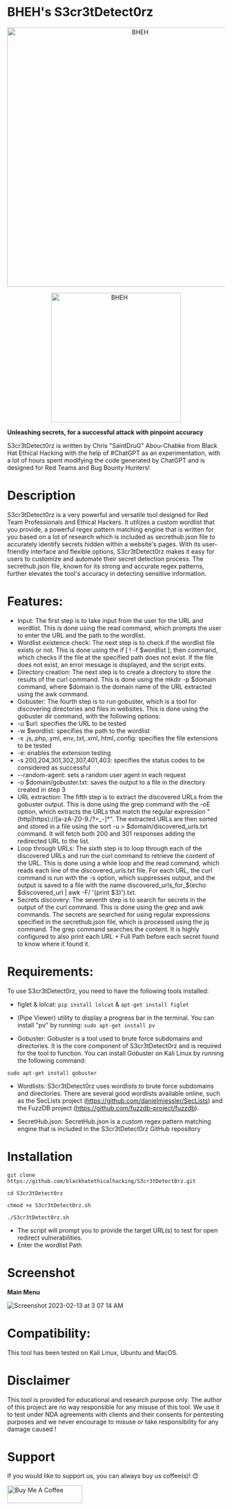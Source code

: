 # BHEH's S3cr3tDetect0rz

<p align="center">
<a href="https://www.blackhatethicalhacking.com"><img src="https://pbs.twimg.com/profile_banners/770898848197795840/1650879597/1500x500" width="600px" alt="BHEH"></a>
</p>
<p align="center">
<a href="https://www.blackhatethicalhacking.com"><img src="https://www.blackhatethicalhacking.com/wp-content/uploads/2022/06/BHEH_logo.png" width="300px" alt="BHEH"></a>
</p>

<p align="center">

**Unleashing secrets, for a successful attack with pinpoint accuracy**

S3cr3tDetect0rz is written by Chris "SaintDruG" Abou-Chabke from Black Hat Ethical Hacking with the help of #ChatGPT as an experimentation, with a lot of hours spent modifying the code generated by ChatGPT and is designed for Red Teams and Bug Bounty Hunters!
</p>

# Description

S3cr3tDetect0rz is a very powerful and versatile tool designed for Red Team Professionals and Ethical Hackers. It utilizes a custom wordlist that you provide, a powerful regex pattern matching engine that is written for you based on a lot of research which is included as secrethub.json file to accurately identify secrets hidden within a website's pages. With its user-friendly interface and flexible options, S3cr3tDetect0rz makes it easy for users to customize and automate their secret detection process. The secrethub.json file, known for its strong and accurate regex patterns, further elevates the tool's accuracy in detecting sensitive information.


# Features:

- Input: The first step is to take input from the user for the URL and wordlist. This is done using the read command, which prompts the user to enter the URL and the path to the wordlist.
- Wordlist existence check: The next step is to check if the wordlist file exists or not. This is done using the if [ ! -f $wordlist ]; then command, which checks if the file at the specified path does not exist. If the file does not exist, an error message is displayed, and the script exits.
- Directory creation: The next step is to create a directory to store the results of the curl command. This is done using the mkdir -p $domain command, where $domain is the domain name of the URL extracted using the awk command.
- Gobuster: The fourth step is to run gobuster, which is a tool for discovering directories and files in websites. This is done using the gobuster dir command, with the following options:
- -u $url: specifies the URL to be tested
- -w $wordlist: specifies the path to the wordlist
- -x .js,.php,.yml,.env,.txt,.xml,.html,.config: specifies the file extensions to be tested
- -e: enables the extension testing
- -s 200,204,301,302,307,401,403: specifies the status codes to be considered as successful
- --random-agent: sets a random user agent in each request
- -o $domain/gobuster.txt: saves the output to a file in the directory created in step 3
- URL extraction: The fifth step is to extract the discovered URLs from the gobuster output. This is done using the grep command with the -oE option, which extracts the URLs that match the regular expression "(http|https)://[a-zA-Z0-9./?=_-]*". The extracted URLs are then sorted and stored in a file using the sort -u > $domain/discovered_urls.txt command. It will fetch both 200 and 301 responses adding the redirected URL to the list.
- Loop through URLs: The sixth step is to loop through each of the discovered URLs and run the curl command to retrieve the content of the URL. This is done using a while loop and the read command, which reads each line of the discovered_urls.txt file. For each URL, the curl command is run with the -s option, which suppresses output, and the output is saved to a file with the name discovered_urls_for_$(echo $discovered_url | awk -F/ '{print $3}').txt.
- Secrets discovery: The seventh step is to search for secrets in the output of the curl command. This is done using the grep and awk commands. The secrets are searched for using regular expressions specified in the secrethub.json file, which is processed using the jq command. The grep command searches the content. It is highly configured to also print each URL + Full Path before each secret found to know where it found it.

# Requirements:

To use S3cr3tDetect0rz, you need to have the following tools installed:

- figlet & lolcat: `pip install lolcat` & `apt-get install figlet`

- (Pipe Viewer) utility to display a progress bar in the terminal. You can install "pv" by running: `sudo apt-get install pv`

- Gobuster: Gobuster is a tool used to brute force subdomains and directories. It is the core component of S3cr3tDetect0rz and is required for the tool to function.
You can install Gobuster on Kali Linux by running the following command:

`sudo apt-get install gobuster`

- Wordlists: S3cr3tDetect0rz uses wordlists to brute force subdomains and directories. There are several good wordlists available online, such as the SecLists project (https://github.com/danielmiessler/SecLists) and the FuzzDB project (https://github.com/fuzzdb-project/fuzzdb).

- SecretHub.json: SecretHub.json is a custom regex pattern matching engine that is included in the S3cr3tDetect0rz GitHub repository

# Installation

`git clone https://github.com/blackhatethicalhacking/S3cr3tDetect0rz.git`

`cd S3cr3tDetect0rz`

`chmod +x S3cr3tDetect0rz.sh`

`./S3cr3tDetect0rz.sh`

- The script will prompt you to provide the target URL(s) to test for open redirect vulnerabilities.
- Enter the wordlist Path

# Screenshot

**Main Menu**

![Screenshot 2023-02-13 at 3 07 14 AM](https://user-images.githubusercontent.com/13942386/218349267-9b85f492-78a8-451b-a34a-81ecbfa0d2d7.png)

# Compatibility: 

This tool has been tested on Kali Linux, Ubuntu and MacOS.

# Disclaimer

This tool is provided for educational and research purpose only. The author of this project are no way responsible for any misuse of this tool. 
We use it to test under NDA agreements with clients and their consents for pentesting purposes and we never encourage to misuse or take responsibility for any damage caused !

# Support

If you would like to support us, you can always buy us coffee(s)! :blush:

<a href="https://www.buymeacoffee.com/bheh" target="_blank"><img src="https://cdn.buymeacoffee.com/buttons/default-orange.png" alt="Buy Me A Coffee" height="41" width="174"></a>

